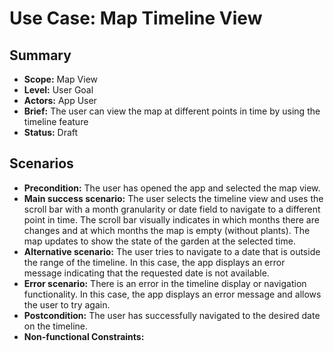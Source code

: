 # Use Case: Map Timeline View

## Summary

- **Scope:** Map View
- **Level:** User Goal
- **Actors:** App User
- **Brief:** The user can view the map at different points in time by using the timeline feature
- **Status:** Draft

## Scenarios

- **Precondition:**
  The user has opened the app and selected the map view.
- **Main success scenario:**
  The user selects the timeline view and uses the scroll bar with a month granularity or date field to navigate to a different point in time. 
  The scroll bar visually indicates in which months there are changes and at which months the map is empty (without plants).
  The map updates to show the state of the garden at the selected time.
- **Alternative scenario:**
  The user tries to navigate to a date that is outside the range of the timeline. 
  In this case, the app displays an error message indicating that the requested date is not available.
- **Error scenario:**
  There is an error in the timeline display or navigation functionality. 
  In this case, the app displays an error message and allows the user to try again.
- **Postcondition:**
  The user has successfully navigated to the desired date on the timeline.
- **Non-functional Constraints:**
